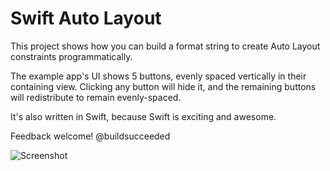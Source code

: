 # Swift Auto Layout
This project shows how you can build a format string to create Auto Layout constraints programmatically.

The example app's UI shows 5 buttons, evenly spaced vertically in their containing view. Clicking any button will hide it, and the remaining buttons will redistribute to remain evenly-spaced.

It's also written in Swift, because Swift is exciting and awesome.

Feedback welcome! @buildsucceeded

![Screenshot](/Screenshot.jpg?raw=true)